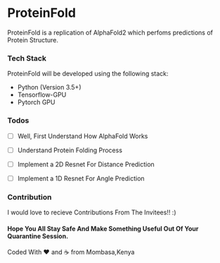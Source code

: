 # ProteinFold

ProteinFold is a replication of AlphaFold2 which perfoms predictions of Protein Structure.

### Tech Stack 

ProteinFold will be developed using the following stack:

- Python (Version 3.5+)
- Tensorflow-GPU
- Pytorch GPU

### Todos

- [ ] Well, First Understand How AlphaFold Works
- [ ] Understand Protein Folding Process
- [ ] Implement a 2D Resnet For Distance Prediction
- [ ] Implement a 1D Resnet For Angle Prediction


### Contribution
I would love to recieve Contributions From The Invitees!! :)

#### Hope You All Stay Safe And Make Something Useful Out Of Your Quarantine Session.

Coded With :heart: and :coffee: from Mombasa,Kenya
